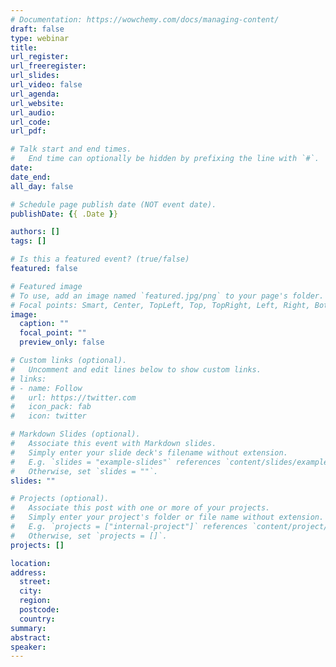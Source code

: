 ```yaml
---
# Documentation: https://wowchemy.com/docs/managing-content/
draft: false
type: webinar
title: 
url_register: 
url_freeregister: 
url_slides:
url_video: false
url_agenda:
url_website:
url_audio:
url_code:
url_pdf:

# Talk start and end times.
#   End time can optionally be hidden by prefixing the line with `#`.
date: 
date_end: 
all_day: false

# Schedule page publish date (NOT event date).
publishDate: {{ .Date }}

authors: []
tags: []

# Is this a featured event? (true/false)
featured: false

# Featured image
# To use, add an image named `featured.jpg/png` to your page's folder. 
# Focal points: Smart, Center, TopLeft, Top, TopRight, Left, Right, BottomLeft, Bottom, BottomRight.
image:
  caption: ""
  focal_point: ""
  preview_only: false

# Custom links (optional).
#   Uncomment and edit lines below to show custom links.
# links:
# - name: Follow
#   url: https://twitter.com
#   icon_pack: fab
#   icon: twitter

# Markdown Slides (optional).
#   Associate this event with Markdown slides.
#   Simply enter your slide deck's filename without extension.
#   E.g. `slides = "example-slides"` references `content/slides/example-slides.md`.
#   Otherwise, set `slides = ""`.
slides: ""

# Projects (optional).
#   Associate this post with one or more of your projects.
#   Simply enter your project's folder or file name without extension.
#   E.g. `projects = ["internal-project"]` references `content/project/deep-learning/index.md`.
#   Otherwise, set `projects = []`.
projects: []

location:
address:
  street:
  city:
  region:
  postcode:
  country:
summary:
abstract:
speaker:
---
```

<!--more-->